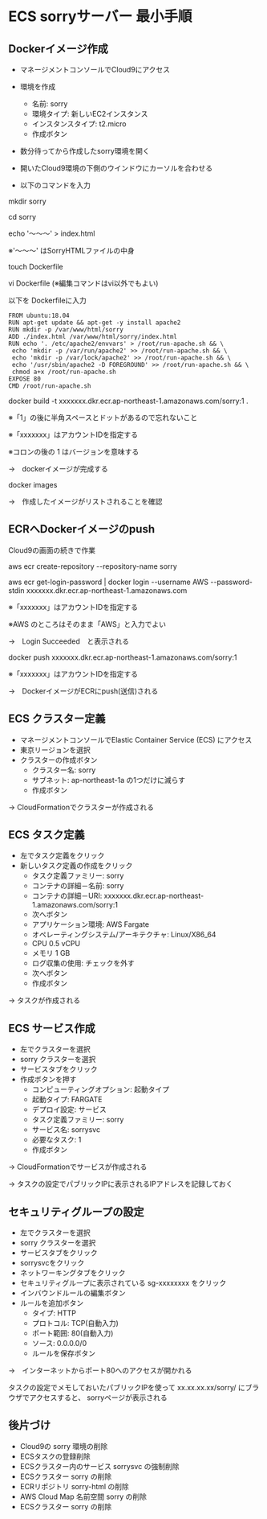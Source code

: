 # ECS sorryサーバー 最小手順

## Dockerイメージ作成

- マネージメントコンソールでCloud9にアクセス
- 環境を作成
  - 名前: sorry
  - 環境タイプ: 新しいEC2インスタンス
  - インスタンスタイプ: t2.micro
  - 作成ボタン

- 数分待ってから作成したsorry環境を開く

- 開いたCloud9環境の下側のウインドウにカーソルを合わせる

- 以下のコマンドを入力

mkdir sorry

cd sorry

echo '～～～' > index.html

※'～～～' はSorryHTMLファイルの中身

touch Dockerfile

vi Dockerfile (※編集コマンドはvi以外でもよい) 

以下を Dockerfileに入力

```
FROM ubuntu:18.04
RUN apt-get update && apt-get -y install apache2
RUN mkdir -p /var/www/html/sorry
ADD ./index.html /var/www/html/sorry/index.html
RUN echo '. /etc/apache2/envvars' > /root/run-apache.sh && \
 echo 'mkdir -p /var/run/apache2' >> /root/run-apache.sh && \
 echo 'mkdir -p /var/lock/apache2' >> /root/run-apache.sh && \ 
 echo '/usr/sbin/apache2 -D FOREGROUND' >> /root/run-apache.sh && \ 
 chmod a+x /root/run-apache.sh
EXPOSE 80
CMD /root/run-apache.sh
```

docker build -t xxxxxxx.dkr.ecr.ap-northeast-1.amazonaws.com/sorry:1 .

※「1」の後に半角スペースとドットがあるので忘れないこと

※「xxxxxxx」はアカウントIDを指定する

※コロンの後の 1 はバージョンを意味する

→　dockerイメージが完成する

docker images

→　作成したイメージがリストされることを確認

## ECRへDockerイメージのpush

Cloud9の画面の続きで作業

aws ecr create-repository --repository-name sorry

aws ecr get-login-password | docker login --username AWS --password-stdin xxxxxxx.dkr.ecr.ap-northeast-1.amazonaws.com

※「xxxxxxx」はアカウントIDを指定する

※AWS のところはそのまま「AWS」と入力でよい

→　Login Succeeded　と表示される

docker push xxxxxxx.dkr.ecr.ap-northeast-1.amazonaws.com/sorry:1

※「xxxxxxx」はアカウントIDを指定する

→　DockerイメージがECRにpush(送信)される

## ECS クラスター定義

- マネージメントコンソールでElastic Container Service (ECS) にアクセス
- 東京リージョンを選択
- クラスターの作成ボタン
    - クラスター名: sorry
    - サブネット: ap-northeast-1a の1つだけに減らす
    - 作成ボタン

→ CloudFormationでクラスターが作成される

## ECS タスク定義

- 左でタスク定義をクリック
- 新しいタスク定義の作成をクリック
    - タスク定義ファミリー: sorry
    - コンテナの詳細－名前: sorry
    - コンテナの詳細－URI: xxxxxxx.dkr.ecr.ap-northeast-1.amazonaws.com/sorry:1
    - 次へボタン
    - アプリケーション環境: AWS Fargate
    - オペレーティングシステム/アーキテクチャ: Linux/X86_64
    - CPU 0.5 vCPU
    - メモリ 1 GB
    - ログ収集の使用: チェックを外す
    - 次へボタン
    - 作成ボタン

→ タスクが作成される

## ECS サービス作成

- 左でクラスターを選択
- sorry クラスターを選択
- サービスタブをクリック
- 作成ボタンを押す
    - コンピューティングオプション: 起動タイプ
    - 起動タイプ: FARGATE
    - デプロイ設定: サービス
    - タスク定義ファミリー: sorry
    - サービス名: sorrysvc
    - 必要なタスク: 1
    - 作成ボタン

→ CloudFormationでサービスが作成される

→ タスクの設定でパブリックIPに表示されるIPアドレスを記録しておく

## セキュリティグループの設定

- 左でクラスターを選択
- sorry クラスターを選択
- サービスタブをクリック
- sorrysvcをクリック
- ネットワーキングタブをクリック
- セキュリティグループに表示されている sg-xxxxxxxx をクリック
- インバウンドルールの編集ボタン
- ルールを追加ボタン
    - タイプ: HTTP
    - プロトコル: TCP(自動入力)
    - ポート範囲: 80(自動入力)
    - ソース: 0.0.0.0/0
    - ルールを保存ボタン

→　インターネットからポート80へのアクセスが開かれる

タスクの設定でメモしておいたパブリックIPを使って xx.xx.xx.xx/sorry/ にブラウザでアクセスすると、
sorryページが表示される


## 後片づけ

- Cloud9の sorry 環境の削除
- ECSタスクの登録削除
- ECSクラスター内のサービス sorrysvc の強制削除
- ECSクラスター sorry の削除
- ECRリポジトリ sorry-html の削除
- AWS Cloud Map 名前空間 sorry の削除
- ECSクラスター sorry の削除
